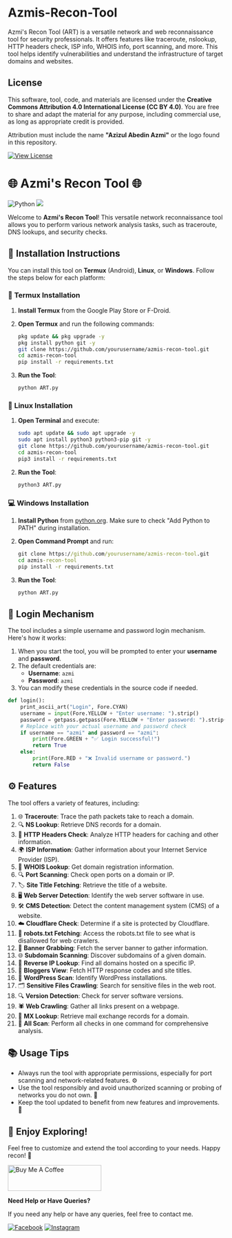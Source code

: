 # Azmis-Recon-Tool
Azmi's Recon Tool (ART) is a versatile network and web reconnaissance tool for security professionals. It offers features like traceroute, nslookup, HTTP headers check, ISP info, WHOIS info, port scanning, and more. This tool helps identify vulnerabilities and understand the infrastructure of target domains and websites.

## License

This software, tool, code, and materials are licensed under the **Creative Commons Attribution 4.0 International License (CC BY 4.0)**. You are free to share and adapt the material for any purpose, including commercial use, as long as appropriate credit is provided.

Attribution must include the name **"Azizul Abedin Azmi"** or the logo found in this repository.

[![View License](https://img.shields.io/badge/View-License-blue?style=for-the-badge)](LICENSE)

# 🌐 **Azmi's Recon Tool** 🌐

![Python](https://img.shields.io/badge/python-3670A0?style=for-the-badge&logo=python&logoColor=ffdd54)
<img src="https://img.icons8.com/?size=100&id=hGdCwhSHUe6L&format=png&color=000000"/> 

Welcome to **Azmi's Recon Tool**! This versatile network reconnaissance tool allows you to perform various network analysis tasks, such as traceroute, DNS lookups, and security checks. 

## 💾 **Installation Instructions**

You can install this tool on **Termux** (Android), **Linux**, or **Windows**. Follow the steps below for each platform:

### 📱 **Termux Installation**

1. **Install Termux** from the Google Play Store or F-Droid.
2. **Open Termux** and run the following commands:

   ```bash
   pkg update && pkg upgrade -y
   pkg install python git -y
   git clone https://github.com/yourusername/azmis-recon-tool.git
   cd azmis-recon-tool
   pip install -r requirements.txt
   ```

3. **Run the Tool**:

   ```bash
   python ART.py
   ```

### 🐧 **Linux Installation**

1. **Open Terminal** and execute:

   ```bash
   sudo apt update && sudo apt upgrade -y
   sudo apt install python3 python3-pip git -y
   git clone https://github.com/yourusername/azmis-recon-tool.git
   cd azmis-recon-tool
   pip3 install -r requirements.txt
   ```

2. **Run the Tool**:

   ```bash
   python3 ART.py
   ```

### 💻 **Windows Installation**

1. **Install Python** from [python.org](https://www.python.org/downloads/). Make sure to check "Add Python to PATH" during installation.
2. **Open Command Prompt** and run:

   ```cmd
   git clone https://github.com/yourusername/azmis-recon-tool.git
   cd azmis-recon-tool
   pip install -r requirements.txt
   ```

3. **Run the Tool**:

   ```cmd
   python ART.py
   ```

## 🔑 **Login Mechanism**

The tool includes a simple username and password login mechanism. Here's how it works:

1. When you start the tool, you will be prompted to enter your **username** and **password**. 
2. The default credentials are:
   - **Username**: `azmi`
   - **Password**: `azmi`
3. You can modify these credentials in the source code if needed.

```python
def login():
    print_ascii_art("Login", Fore.CYAN)
    username = input(Fore.YELLOW + "Enter username: ").strip()
    password = getpass.getpass(Fore.YELLOW + "Enter password: ").strip()
    # Replace with your actual username and password check
    if username == "azmi" and password == "azmi":
        print(Fore.GREEN + "✅ Login successful!")
        return True
    else:
        print(Fore.RED + "❌ Invalid username or password.")
        return False
```

## ⚙️ **Features**

The tool offers a variety of features, including:

1. 🌐 **Traceroute**: Trace the path packets take to reach a domain.
2. 🔍 **NS Lookup**: Retrieve DNS records for a domain.
3. 📄 **HTTP Headers Check**: Analyze HTTP headers for caching and other information.
4. 🌍 **ISP Information**: Gather information about your Internet Service Provider (ISP).
5. 🔐 **WHOIS Lookup**: Get domain registration information.
6. 🔍 **Port Scanning**: Check open ports on a domain or IP.
7. 🏷️ **Site Title Fetching**: Retrieve the title of a website.
8. 🖥️ **Web Server Detection**: Identify the web server software in use.
9. 🛠️ **CMS Detection**: Detect the content management system (CMS) of a website.
10. ☁️ **Cloudflare Check**: Determine if a site is protected by Cloudflare.
11. 📜 **robots.txt Fetching**: Access the robots.txt file to see what is disallowed for web crawlers.
12. 📡 **Banner Grabbing**: Fetch the server banner to gather information.
13. 🌐 **Subdomain Scanning**: Discover subdomains of a given domain.
14. 🔁 **Reverse IP Lookup**: Find all domains hosted on a specific IP.
15. 📝 **Bloggers View**: Fetch HTTP response codes and site titles.
16. 📅 **WordPress Scan**: Identify WordPress installations.
17. 🗂️ **Sensitive Files Crawling**: Search for sensitive files in the web root.
18. 🔍 **Version Detection**: Check for server software versions.
19. 🕷️ **Web Crawling**: Gather all links present on a webpage.
20. 📧 **MX Lookup**: Retrieve mail exchange records for a domain.
21. 🚀 **All Scan**: Perform all checks in one command for comprehensive analysis.

## 📚 **Usage Tips**

- Always run the tool with appropriate permissions, especially for port scanning and network-related features. ⚙️
- Use the tool responsibly and avoid unauthorized scanning or probing of networks you do not own. 🚫
- Keep the tool updated to benefit from new features and improvements. 🔄

## 🎉 **Enjoy Exploring!** 

Feel free to customize and extend the tool according to your needs. Happy recon! 🚀

<a href="https://www.buymeacoffee.com/azizulabedinazmi" target="_blank"><img src="https://cdn.buymeacoffee.com/buttons/v2/default-yellow.png" alt="Buy Me A Coffee" style="height: 60px !important;width: 217px !important;" ></a>

**Need Help or Have Queries?**

If you need any help or have any queries, feel free to contact me.

[![Facebook](https://img.shields.io/badge/Facebook-%231877F2.svg?style=for-the-badge&logo=Facebook&logoColor=white)](https://www.facebook.com/azizul.abedin.azmi) [![Instagram](https://img.shields.io/badge/Instagram-%23E4405F.svg?style=for-the-badge&logo=Instagram&logoColor=white)](https://www.instagram.com/azizulabedin/)